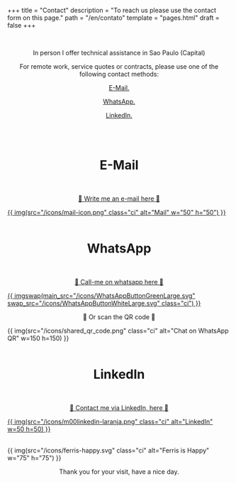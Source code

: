 +++
title = "Contact"
description = "To reach us please use the contact form on this page."
path = "/en/contato"
template = "pages.html"
draft = false
+++



<br>
<p align="center">In person I offer technical assistance in Sao Paulo (Capital)</p>
<p align="center">For remote work, service quotes or contracts, please use one of the following contact methods:</p>
<p align="center"><a class="link" href="#mail" data-scroll>E-Mail.</a></p>
<p align="center"><a class="link" href="#whatsapp" data-scroll>WhatsApp.</a></p>
<p align="center"><a class="link" href="#linkedin" data-scroll>LinkedIn.</a></p>
<br>
<br>
<h1 align="center"><a name="mail">E-Mail</a></h1>
<br>
<p align="center"><a aria-label="" href="mailto:info@luis-ti.dev.br">🔻 Write me an e-mail here 🔻</p>
{{ img(src="/icons/mail-icon.png" class="ci" alt="Mail" w="50" h="50") }}
</a>
<br>
<br>
<h1 align="center"><a name="whatsapp">WhatsApp</a></h1>
<br>
<p align="center"><a aria-label="Chat on WhatsApp" href="https://wa.me/5511933014430">🔻 Call-me on whatsapp here 🔻</p>
{{ imgswap(main_src="/icons/WhatsAppButtonGreenLarge.svg" swap_src="/icons/WhatsAppButtonWhiteLarge.svg" class="ci") }}
</a>
<br>
<p align="center">🔻 Or scan the QR code 🔻</p>

{{ img(src="/icons/shared_qr_code.png" class="ci" alt="Chat on WhatsApp QR" w=150 h=150) }}
<br>
<br>
<h1 align="center"><a name="linkedin">LinkedIn</a></h1>
<br>
<p align="center"><a aria-label="Linkedin" href="https://www.linkedin.com/in/luis-ricardo-mart%C3%ADnez-d%C3%ADaz/">🔻 Contact me via LinkedIn, here 🔻</p>

{{ img(src="/icons/m00linkedin-laranja.png" class="ci" alt="LinkedIn" w=50 h=50) }}
</a>
<br>
<br>

{{ img(src="/icons/ferris-happy.svg" class="ci" alt="Ferris is Happy" w="75" h="75") }}

<p align="center">Thank you for your visit, have a nice day.</p>

